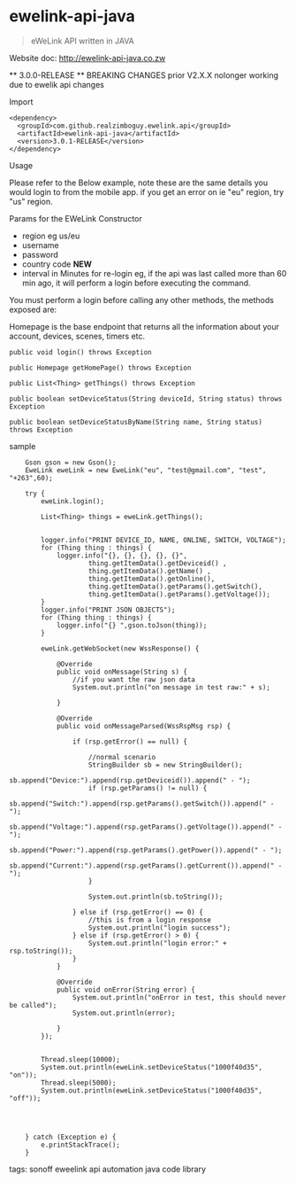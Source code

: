 
# ewelink-api-java
> eWeLink API written in JAVA

Website doc: http://ewelink-api-java.co.zw

** 3.0.0-RELEASE ** BREAKING CHANGES prior V2.X.X nolonger working due to ewelik api changes



Import

    <dependency>
      <groupId>com.github.realzimboguy.ewelink.api</groupId>
      <artifactId>ewelink-api-java</artifactId>
      <version>3.0.1-RELEASE</version>
    </dependency>


Usage

Please refer to the Below example, note these are the same details you would login to from the mobile app.
if you get an error on ie "eu" region, try "us" region.

Params for the EWeLink Constructor
- region eg us/eu
- username
- password
- country code **NEW** 
- interval in Minutes for re-login eg, if the api was last called more than 60 min ago, it will perform a login before executing the command.

You must perform a login before calling any other methods, the methods exposed are:

Homepage is the base endpoint that returns all the information about your account, devices, scenes, timers etc.

    public void login() throws Exception

    public Homepage getHomePage() throws Exception 

    public List<Thing> getThings() throws Exception 

    public boolean setDeviceStatus(String deviceId, String status) throws Exception

    public boolean setDeviceStatusByName(String name, String status) throws Exception

sample 

        Gson gson = new Gson();
        EweLink eweLink = new EweLink("eu", "test@gmail.com", "test", "+263",60);

        try {
            eweLink.login();

            List<Thing> things = eweLink.getThings();


            logger.info("PRINT DEVICE_ID, NAME, ONLINE, SWITCH, VOLTAGE");
            for (Thing thing : things) {
                logger.info("{}, {}, {}, {}, {}",
                        thing.getItemData().getDeviceid() ,
                        thing.getItemData().getName() ,
                        thing.getItemData().getOnline(),
                        thing.getItemData().getParams().getSwitch(),
                        thing.getItemData().getParams().getVoltage());
            }
            logger.info("PRINT JSON OBJECTS");
            for (Thing thing : things) {
                logger.info("{} ",gson.toJson(thing));
            }

            eweLink.getWebSocket(new WssResponse() {

                @Override
                public void onMessage(String s) {
                    //if you want the raw json data
                    System.out.println("on message in test raw:" + s);

                }

                @Override
                public void onMessageParsed(WssRspMsg rsp) {

                    if (rsp.getError() == null) {

                        //normal scenario
                        StringBuilder sb = new StringBuilder();
                        sb.append("Device:").append(rsp.getDeviceid()).append(" - ");
                        if (rsp.getParams() != null) {
                            sb.append("Switch:").append(rsp.getParams().getSwitch()).append(" - ");
                            sb.append("Voltage:").append(rsp.getParams().getVoltage()).append(" - ");
                            sb.append("Power:").append(rsp.getParams().getPower()).append(" - ");
                            sb.append("Current:").append(rsp.getParams().getCurrent()).append(" - ");
                        }

                        System.out.println(sb.toString());

                    } else if (rsp.getError() == 0) {
                        //this is from a login response
                        System.out.println("login success");
                    } else if (rsp.getError() > 0) {
                        System.out.println("login error:" + rsp.toString());
                    }
                }

                @Override
                public void onError(String error) {
                    System.out.println("onError in test, this should never be called");
                    System.out.println(error);

                }
            });


            Thread.sleep(10000);
            System.out.println(eweLink.setDeviceStatus("1000f40d35", "on"));
            Thread.sleep(5000);
            System.out.println(eweLink.setDeviceStatus("1000f40d35", "off"));




        } catch (Exception e) {
            e.printStackTrace();
        }

tags: 
sonoff eweelink api automation java code library
